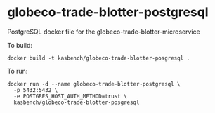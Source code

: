# globeco-trade-blotter-postgresql
PostgreSQL docker file for the globeco-trade-blotter-microservice


To build:

```
docker build -t kasbench/globeco-trade-blotter-posgresql .
```

To run:

```
docker run -d --name globeco-trade-blotter-postgresql \
  -p 5432:5432 \
  -e POSTGRES_HOST_AUTH_METHOD=trust \
  kasbench/globeco-trade-blotter-posgresql
```


